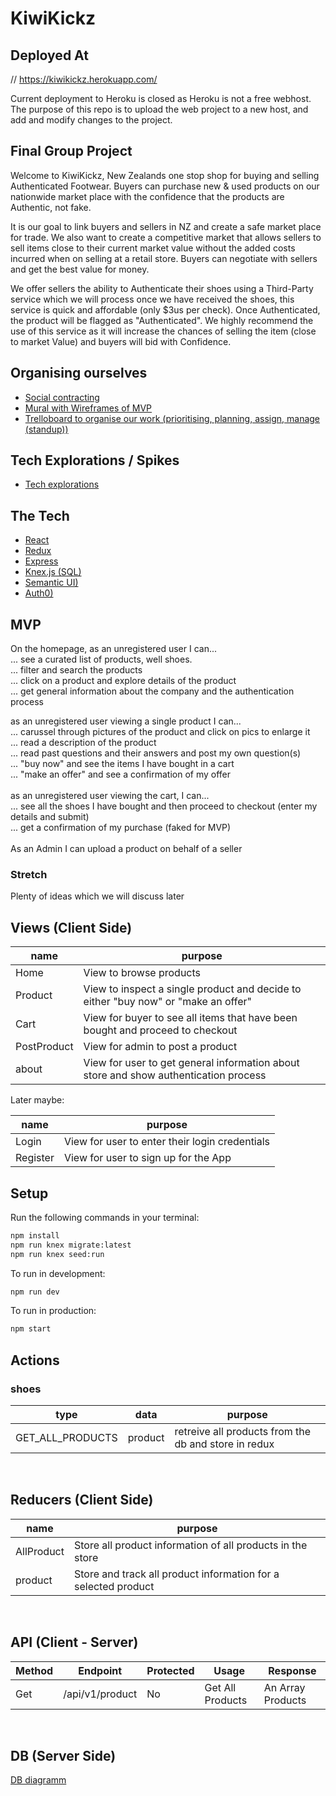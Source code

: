 # KiwiKickz

## Deployed At

// https://kiwikickz.herokuapp.com/

Current deployment to Heroku is closed as Heroku is not a free webhost. The purpose of this repo is to upload the web project to a new host, and add and modify changes to the project.

## Final Group Project

Welcome to KiwiKickz, New Zealands one stop shop for buying and selling Authenticated Footwear. Buyers can purchase new & used products on our nationwide market place with the confidence that the products are Authentic, not fake.

It is our goal to link buyers and sellers in NZ and create a safe market place for trade. We also want to create a competitive market that allows sellers to sell items close to their current market value without the added costs incurred when on selling at a retail store. Buyers can negotiate with sellers and get the best value for money.

We offer sellers the ability to Authenticate their shoes using a Third-Party service which we will process once we have received the shoes, this service is quick and affordable (only $3us per check). Once Authenticated, the product will be flagged as "Authenticated". We highly recommend the use of this service as it will increase the chances of selling the item (close to market Value) and buyers will bid with Confidence.

## Organising ourselves
- [Social contracting](https://docs.google.com/document/d/1pwtqSxUZA12r6_vuwfvo1w0ZCwHQp8M2m3-ed3RIxl0/edit)
- [Mural with Wireframes of MVP](https://app.mural.co/t/mahimanager3059/m/mahimanager3059/1645566429135/9f3cb87d7f24a01b6e26a00814d2d034cc4686ae?sender=u1a5b680ac0db02b3c2df7835)
- [Trelloboard to organise our work (prioritising, planning, assign, manage (standup))](https://trello.com/b/YlvgGwxG/kiwikickz)

## Tech Explorations / Spikes
- [Tech explorations](https://docs.google.com/document/d/1ucV3Lx6aF0YxyyNZHwbWLwv6ZnwMj8RLgUb4K3503GU/edit?usp=sharing)

## The Tech
- [React](https://reactjs.org/docs/getting-started.html)
- [Redux](https://redux.js.org/)
- [Express](https://expressjs.com/en/api.html)
- [Knex.js (SQL)](https://knexjs.org/)
- [Semantic UI)](https://react.semantic-ui.com/)
- [Auth0)](https://auth0.com/)

## MVP
On the homepage, as an unregistered user I can...<br>
... see a curated list of products, well shoes.<br>
... filter and search the products<br>
... click on a product and explore details of the product<br>
... get general information about the company and the authentication process<br>

as an unregistered user viewing a single product I can...<br>
... carussel through pictures of the product and click on pics to enlarge it<br>
... read a description of the product<br>
... read past questions and their answers and post my own question(s)<br>
... "buy now" and see the items I have bought in a cart<br>
... "make an offer" and see a confirmation of my offer<br>
<br>
as an unregistered user viewing the cart, I can...<br>
... see all the shoes I have bought and then proceed to checkout (enter my details and submit)<br>
... get a confirmation of my purchase (faked for MVP)<br>
<br>
As an Admin I can upload a product on behalf of a seller<br>

### Stretch
Plenty of ideas which we will discuss later

## Views (Client Side)

| name          | purpose                                                                                                                  |
| ------------- | ------------------------------------------------------------------------------------------------------------------------ |
| Home          | View to browse products                                                                                                  |
| Product       | View to inspect a single product and decide to either "buy now" or "make an offer"                                       |
| Cart          | View for buyer to see all items that have been bought and proceed to checkout                                            |
| PostProduct   | View for admin to post a product                                                                                         |
| about         | View for user to get general information about store and show authentication process                                     |

Later maybe:

| name          | purpose                                                                                                                  |
| ------------- | ------------------------------------------------------------------------------------------------------------------------ |
| Login         | View for user to enter their login credentials                                                                           |
| Register      | View for user to sign up for the App                                                                                     |

## Setup

Run the following commands in your terminal:

```sh
npm install
npm run knex migrate:latest
npm run knex seed:run
```

To run in development:

```sh
npm run dev
```

To run in production:

```sh
npm start
```
## Actions

### shoes

| type             | data     | purpose                                                 |
| ---------------- | -------- | ------------------------------------------------------- |
| GET_ALL_PRODUCTS | product  | retreive all products from the db and store in redux    |
<br>

## Reducers (Client Side)

| name           | purpose                                                              |
| -------------- | -------------------------------------------------------------------- |
| AllProduct     | Store all product information of all products in the store           |
| product        | Store and track all product information for a selected product       |
<br>

## API (Client - Server)

| Method | Endpoint                | Protected | Usage                          | Response                                          |
| ------ | ----------------------- | --------- | ------------------------------ | ------------------------------------------------- |
| Get    | /api/v1/product         | No        | Get All Products               | An Array Products                                 |
<br>

## DB (Server Side)
[DB diagramm](https://dbdiagram.io/d/6215b80e485e433543fee930)
<br>





